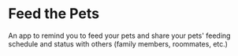 # Feed the Pets

An app to remind you to feed your pets and share your pets' feeding schedule and status with others (family members, roommates, etc.)